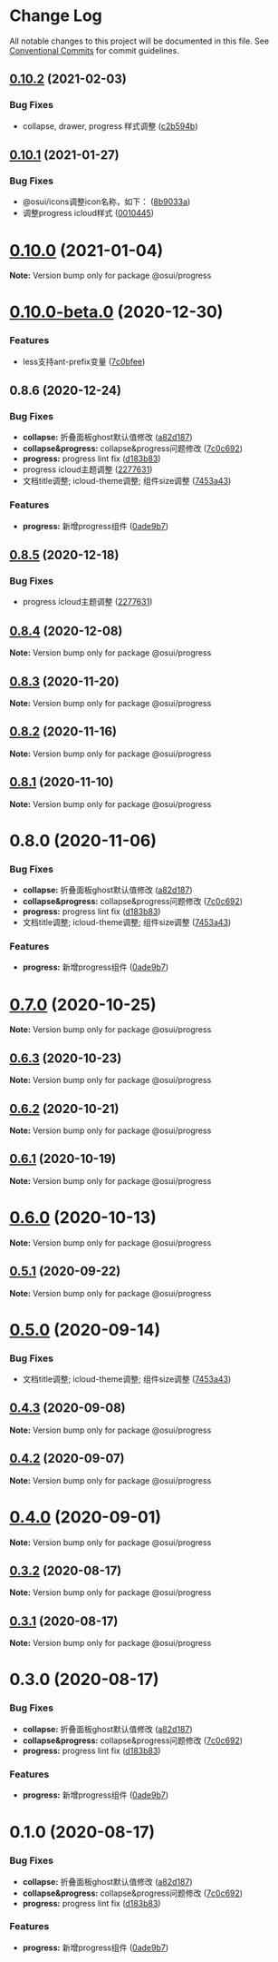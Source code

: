 # Change Log

All notable changes to this project will be documented in this file.
See [Conventional Commits](https://conventionalcommits.org) for commit guidelines.

## [0.10.2](https://gitee.com/gitee-fe/osui/tree/master/compare/@osui/progress@0.10.1...@osui/progress@0.10.2) (2021-02-03)


### Bug Fixes

* collapse, drawer, progress 样式调整 ([c2b594b](https://gitee.com/gitee-fe/osui/tree/master/commits/c2b594b8b0ecf13c6d5afa8afdd0938b11a6467f))





## [0.10.1](https://gitee.com/gitee-fe/osui/tree/master/compare/@osui/progress@0.10.0...@osui/progress@0.10.1) (2021-01-27)


### Bug Fixes

* @osui/icons调整icon名称，如下： ([8b9033a](https://gitee.com/gitee-fe/osui/tree/master/commits/8b9033af14f14ebae853692523739ca22c64123a))
* 调整progress icloud样式 ([0010445](https://gitee.com/gitee-fe/osui/tree/master/commits/00104454d543ad66dab8260b52a404a5f43d9c34))





# [0.10.0](https://gitee.com/gitee-fe/osui/tree/master/compare/@osui/progress@0.10.0-beta.0...@osui/progress@0.10.0) (2021-01-04)

**Note:** Version bump only for package @osui/progress





# [0.10.0-beta.0](https://gitee.com/gitee-fe/osui/tree/master/compare/@osui/progress@0.8.6...@osui/progress@0.10.0-beta.0) (2020-12-30)


### Features

* less支持ant-prefix变量 ([7c0bfee](https://gitee.com/gitee-fe/osui/tree/master/commits/7c0bfee0ef97d48d62cd58c448c26d146101c6c7))





## 0.8.6 (2020-12-24)


### Bug Fixes

* **collapse:** 折叠面板ghost默认值修改 ([a82d187](https://gitee.com/gitee-fe/osui/tree/master/commits/a82d1871c14013485cb60b8ba19d2370d7dce805))
* **collapse&progress:** collapse&progress问题修改 ([7c0c692](https://gitee.com/gitee-fe/osui/tree/master/commits/7c0c6921ee99234df9f618b9200a9013623985e6))
* **progress:** progress lint fix ([d183b83](https://gitee.com/gitee-fe/osui/tree/master/commits/d183b830490b86e8a64ca1e05f4b599a833e1f9e))
* progress icloud主题调整 ([2277631](https://gitee.com/gitee-fe/osui/tree/master/commits/22776314f1a6aab7431b344da86864a9230f3811))
* 文档title调整; icloud-theme调整; 组件size调整 ([7453a43](https://gitee.com/gitee-fe/osui/tree/master/commits/7453a437fb419db875709b32f934ba9e3454f895))


### Features

* **progress:** 新增progress组件 ([0ade9b7](https://gitee.com/gitee-fe/osui/tree/master/commits/0ade9b7a2f58bf4c0ba6e75af462bde5d6cb1196))





## [0.8.5](https://gitee.com/gitee-fe/osui/tree/master/compare/@osui/progress@0.8.4...@osui/progress@0.8.5) (2020-12-18)


### Bug Fixes

* progress icloud主题调整 ([2277631](https://gitee.com/gitee-fe/osui/tree/master/commits/22776314f1a6aab7431b344da86864a9230f3811))





## [0.8.4](https://gitee.com/gitee-fe/osui/tree/master/compare/@osui/progress@0.8.3...@osui/progress@0.8.4) (2020-12-08)

**Note:** Version bump only for package @osui/progress





## [0.8.3](https://gitee.com/gitee-fe/osui/tree/master/compare/@osui/progress@0.8.2...@osui/progress@0.8.3) (2020-11-20)

**Note:** Version bump only for package @osui/progress





## [0.8.2](https://gitee.com/gitee-fe/osui/tree/master/compare/@osui/progress@0.8.1...@osui/progress@0.8.2) (2020-11-16)

**Note:** Version bump only for package @osui/progress





## [0.8.1](https://gitee.com/gitee-fe/osui/tree/master/compare/@osui/progress@0.6.3...@osui/progress@0.8.1) (2020-11-10)

**Note:** Version bump only for package @osui/progress





# 0.8.0 (2020-11-06)


### Bug Fixes

* **collapse:** 折叠面板ghost默认值修改 ([a82d187](https://gitee.com/gitee-fe/osui/tree/master/commits/a82d1871c14013485cb60b8ba19d2370d7dce805))
* **collapse&progress:** collapse&progress问题修改 ([7c0c692](https://gitee.com/gitee-fe/osui/tree/master/commits/7c0c6921ee99234df9f618b9200a9013623985e6))
* **progress:** progress lint fix ([d183b83](https://gitee.com/gitee-fe/osui/tree/master/commits/d183b830490b86e8a64ca1e05f4b599a833e1f9e))
* 文档title调整; icloud-theme调整; 组件size调整 ([7453a43](https://gitee.com/gitee-fe/osui/tree/master/commits/7453a437fb419db875709b32f934ba9e3454f895))


### Features

* **progress:** 新增progress组件 ([0ade9b7](https://gitee.com/gitee-fe/osui/tree/master/commits/0ade9b7a2f58bf4c0ba6e75af462bde5d6cb1196))





# [0.7.0](https://gitee.com/gitee-fe/osui/tree/master/compare/@osui/progress@0.6.3...@osui/progress@0.7.0) (2020-10-25)

**Note:** Version bump only for package @osui/progress





## [0.6.3](https://gitee.com/gitee-fe/osui/tree/master/compare/@osui/progress@0.6.2...@osui/progress@0.6.3) (2020-10-23)

**Note:** Version bump only for package @osui/progress





## [0.6.2](https://gitee.com/gitee-fe/osui/tree/master/compare/@osui/progress@0.6.1...@osui/progress@0.6.2) (2020-10-21)

**Note:** Version bump only for package @osui/progress





## [0.6.1](https://gitee.com/gitee-fe/osui/tree/master/compare/@osui/progress@0.5.1...@osui/progress@0.6.1) (2020-10-19)

**Note:** Version bump only for package @osui/progress





# [0.6.0](https://gitee.com/gitee-fe/osui/tree/master/compare/@osui/progress@0.5.1...@osui/progress@0.6.0) (2020-10-13)

**Note:** Version bump only for package @osui/progress





## [0.5.1](https://gitee.com/gitee-fe/osui/tree/master/compare/@osui/progress@0.5.0...@osui/progress@0.5.1) (2020-09-22)

**Note:** Version bump only for package @osui/progress





# [0.5.0](https://gitee.com/gitee-fe/osui/tree/master/compare/@osui/progress@0.4.3...@osui/progress@0.5.0) (2020-09-14)


### Bug Fixes

* 文档title调整; icloud-theme调整; 组件size调整 ([7453a43](https://gitee.com/gitee-fe/osui/tree/master/commits/7453a437fb419db875709b32f934ba9e3454f895))





## [0.4.3](https://gitee.com/gitee-fe/osui/tree/master/compare/@osui/progress@0.4.2...@osui/progress@0.4.3) (2020-09-08)

**Note:** Version bump only for package @osui/progress





## [0.4.2](https://gitee.com/gitee-fe/osui/tree/master/compare/@osui/progress@0.3.2...@osui/progress@0.4.2) (2020-09-07)

**Note:** Version bump only for package @osui/progress





# [0.4.0](https://gitee.com/gitee-fe/osui/tree/master/compare/@osui/progress@0.3.2...@osui/progress@0.4.0) (2020-09-01)

**Note:** Version bump only for package @osui/progress





## [0.3.2](https://gitee.com/gitee-fe/osui/tree/master/compare/@osui/progress@0.3.1...@osui/progress@0.3.2) (2020-08-17)

**Note:** Version bump only for package @osui/progress





## [0.3.1](https://gitee.com/gitee-fe/osui/tree/master/compare/@osui/progress@0.3.0...@osui/progress@0.3.1) (2020-08-17)

**Note:** Version bump only for package @osui/progress





# 0.3.0 (2020-08-17)


### Bug Fixes

* **collapse:** 折叠面板ghost默认值修改 ([a82d187](https://gitee.com/gitee-fe/osui/tree/master/commits/a82d1871c14013485cb60b8ba19d2370d7dce805))
* **collapse&progress:** collapse&progress问题修改 ([7c0c692](https://gitee.com/gitee-fe/osui/tree/master/commits/7c0c6921ee99234df9f618b9200a9013623985e6))
* **progress:** progress lint fix ([d183b83](https://gitee.com/gitee-fe/osui/tree/master/commits/d183b830490b86e8a64ca1e05f4b599a833e1f9e))


### Features

* **progress:** 新增progress组件 ([0ade9b7](https://gitee.com/gitee-fe/osui/tree/master/commits/0ade9b7a2f58bf4c0ba6e75af462bde5d6cb1196))





# 0.1.0 (2020-08-17)


### Bug Fixes

* **collapse:** 折叠面板ghost默认值修改 ([a82d187](https://gitee.com/gitee-fe/osui/tree/master/commits/a82d1871c14013485cb60b8ba19d2370d7dce805))
* **collapse&progress:** collapse&progress问题修改 ([7c0c692](https://gitee.com/gitee-fe/osui/tree/master/commits/7c0c6921ee99234df9f618b9200a9013623985e6))
* **progress:** progress lint fix ([d183b83](https://gitee.com/gitee-fe/osui/tree/master/commits/d183b830490b86e8a64ca1e05f4b599a833e1f9e))


### Features

* **progress:** 新增progress组件 ([0ade9b7](https://gitee.com/gitee-fe/osui/tree/master/commits/0ade9b7a2f58bf4c0ba6e75af462bde5d6cb1196))
